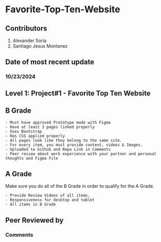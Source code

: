# Favorite-Top-Ten-Website

## Contributors

1. Alexander Soria
2. Santiago Jesus Montanez

## Date of most recent update

### 10/23/2024

## Level 1: Project#1 - Favorite Top Ten Website

## B Grade

    - Must have approved Prototype made with Figma
    - Have at least 3 pages linked properly
    - Uses Bootstrap
    - Has CSS applied properly
    - All pages look like they belong to the same site.
    - For every item, you must provide content, videos & Images.
    - Uploaded to Github and Repo Link in Comments
    - Peer review about work experience with your partner and personal thoughts and Figma File

## A Grade

Make sure you do all of the B Grade in order to qualify for the A Grade.

    - Provide Review Videos of all items.
    - Responsiveness for desktop and tablet
    - All items in B Grade

## Peer Reviewed by

### Comments
